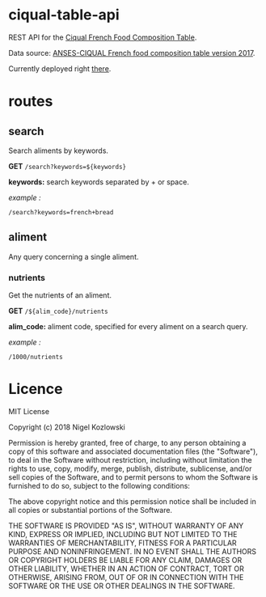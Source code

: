 # ciqual-table-api
REST API for the [Ciqual French Food Composition Table](https://ciqual.anses.fr/).

Data source: [ANSES-CIQUAL French food composition table version 2017](https://ciqual.anses.fr/cms/sites/default/files/inline-files/TableCiqual2017_XML_2017%2011%2021.zip).

Currently deployed right [there](http://109.238.11.174:3001/search?keywords=chocolate).

# routes

## search

Search aliments by keywords.

**GET** `/search?keywords=${keywords}`

**keywords:** search keywords separated by + or space.

*example :*

`/search?keywords=french+bread`


## aliment

Any query concerning a single aliment.

### nutrients

Get the nutrients of an aliment.

**GET** `/${alim_code}/nutrients`

**alim_code:** aliment code, specified for every aliment on a search query.

*example :*

`/1000/nutrients`

# Licence

MIT License

Copyright (c) 2018 Nigel Kozlowski

Permission is hereby granted, free of charge, to any person obtaining a copy
of this software and associated documentation files (the "Software"), to deal
in the Software without restriction, including without limitation the rights
to use, copy, modify, merge, publish, distribute, sublicense, and/or sell
copies of the Software, and to permit persons to whom the Software is
furnished to do so, subject to the following conditions:

The above copyright notice and this permission notice shall be included in all
copies or substantial portions of the Software.

THE SOFTWARE IS PROVIDED "AS IS", WITHOUT WARRANTY OF ANY KIND, EXPRESS OR
IMPLIED, INCLUDING BUT NOT LIMITED TO THE WARRANTIES OF MERCHANTABILITY,
FITNESS FOR A PARTICULAR PURPOSE AND NONINFRINGEMENT. IN NO EVENT SHALL THE
AUTHORS OR COPYRIGHT HOLDERS BE LIABLE FOR ANY CLAIM, DAMAGES OR OTHER
LIABILITY, WHETHER IN AN ACTION OF CONTRACT, TORT OR OTHERWISE, ARISING FROM,
OUT OF OR IN CONNECTION WITH THE SOFTWARE OR THE USE OR OTHER DEALINGS IN THE
SOFTWARE.

